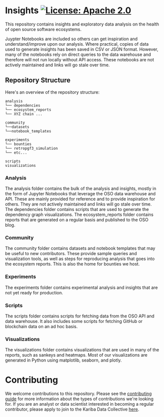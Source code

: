# Insights  [![License: Apache 2.0][license-badge]][license]

[license]: https://opensource.org/license/apache-2-0/
[license-badge]: https://img.shields.io/badge/License-Apache2.0-blue.svg

This repository contains insights and exploratory data analysis on the health of open source software ecosystems. 

Juypter Notebooks are included so others can get inspiration and understand/improve upon our analysis. Where practical, copies of data used to generate insights has been saved in CSV or JSON format. However, many of the notebooks rely on direct queries to the data warehouse and therefore will not run locally without API access. These notebooks are not actively maintained and links will go stale over time.

## Repository Structure

Here's an overview of the repository structure:

```
analysis
└── dependencies
└── ecosystem_reports
└── XYZ chain ...

community
└──datasets
└──notebook_templates

experiments
└── bounties
└── retropgf3_simulation
└── etc...

scripts
visualizations
```

### Analysis

The analysis folder contains the bulk of the analysis and insights, mostly in the form of Jupyter Notebooks that leverage the OSO data warehouse and API. These are mainly provided for reference and to provide inspiration for others. They are not actively maintained and links will go stale over time. The dependencies folder contains scripts that are used to generate the dependency graph visualizations. The ecosystem_reports folder contains reports that are generated on a regular basis and published to the OSO blog.


### Community 

The community folder contains datasets and notebook templates that may be useful to new contributors. These provide sample queries and visualization tools, as well as steps for reproducing analysis that goes into the ecosystem reports. This is also the home for bounties we host.

### Experiments

The experiments folder contains experimental analysis and insights that are not yet ready for production. 

### Scripts

The scripts folder contains scripts for fetching data from the OSO API and data warehouse. It also includes some scripts for fetching GitHub or blockchain data on an ad hoc basis.

### Visualizations

The visualizations folder contains visualizations that are used in many of the reports, such as sankeys and heatmaps. Most of our visualizations are generated in Python using matplotlib, seaborn, and plotly.

# Contributing

We welcome contributions to this repository. Please see the [contributing guide](https://docs.opensource.observer/docs/category/data-science) for more information about the types of contributions we're looking for. If you are an analyst or data scientist interested in becoming a regular contributor, please apply to join to the Kariba Data Collective [here](https://www.opensource.observer/data-collective).
